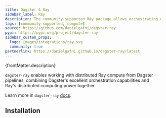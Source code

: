 ```yaml
---
title: Dagster & Ray
sidebar_label: Ray
description: The community-supported Ray package allows orchestrating distributed Ray compute from Dagster pipelines.
tags: [community-supported, compute]
source: https://github.com/danielgafni/dagster-ray
pypi: https://pypi.org/project/dagster-ray
sidebar_custom_props:
  logo: images/integrations/ray.svg
  community: true
partnerlink: https://danielgafni.github.io/dagster-ray/latest
---
```


<p>{frontMatter.description}</p>

`dagster-ray` enables working with distributed Ray compute from Dagster pipelines, combining Dagster's excellent orchestration capabilities and Ray's distributed computing power together.

Learn more in `dagster-ray` [docs](https://danielgafni.github.io/dagster-ray/latest).

## Installation

<PackageInstallInstructions packageName="dagster-ray" />
